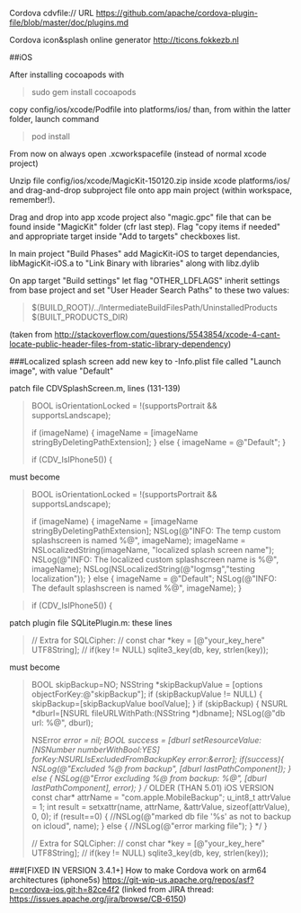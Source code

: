 Cordova cdvfile:// URL
https://github.com/apache/cordova-plugin-file/blob/master/doc/plugins.md

Cordova icon&splash online generator
http://ticons.fokkezb.nl


##iOS

After installing cocoapods with 

>sudo gem install cocoapods

copy config/ios/xcode/Podfile into platforms/ios/ than, from within the latter folder, launch command

>pod install

From now on always open .xcworkspacefile (instead of normal xcode project)

Unzip file config/ios/xcode/MagicKit-150120.zip inside xcode platforms/ios/ and drag-and-drop subproject file onto app main project (within workspace, remember!).

Drag and drop into app xcode project also "magic.gpc" file that can be found inside "MagicKit" folder (cfr last step). Flag "copy items if needed" and appropriate target inside "Add to targets" checkboxes list.

In main project "Build Phases" add MagicKit-iOS to target dependancies, libMagicKit-iOS.a to "Link Binary with libraries" along with libz.dylib

On app target "Build settings" let flag "OTHER_LDFLAGS" inherit settings from base project and set "User Header Search Paths" to these two values:

>$(BUILD_ROOT)/../IntermediateBuildFilesPath/UninstalledProducts
>$(BUILT_PRODUCTS_DIR)

(taken from http://stackoverflow.com/questions/5543854/xcode-4-cant-locate-public-header-files-from-static-library-dependency)


###Localized splash screen
add new key to -Info.plist file called "Launch image", with value "Default"

patch file CDVSplashScreen.m, lines (131-139)

>BOOL isOrientationLocked = !(supportsPortrait && supportsLandscape);
>
>if (imageName) {
>	imageName = [imageName stringByDeletingPathExtension];
>} else {
>	imageName = @"Default";
>}
>
>if (CDV_IsIPhone5()) {

must become

>BOOL isOrientationLocked = !(supportsPortrait && supportsLandscape);
>
>if (imageName) {
>	imageName = [imageName stringByDeletingPathExtension];
>	NSLog(@"INFO: The temp custom splashscreen is named %@", imageName);
>	imageName = NSLocalizedString(imageName, "localized splash screen name");
>	NSLog(@"INFO: The localized custom splashscreen name is %@", imageName);
>	NSLog(NSLocalizedString(@"logmsg","testing localization"));
>} else {
>	imageName = @"Default";
>	NSLog(@"INFO: The default splashscreen is named %@", imageName);
>}

>if (CDV_IsIPhone5()) {


patch plugin file SQLitePlugin.m: these lines

>// Extra for SQLCipher:
>// const char *key = [@"your_key_here" UTF8String];
>// if(key != NULL) sqlite3_key(db, key, strlen(key));

must become 

>BOOL skipBackup=NO;
>NSString *skipBackupValue = [options objectForKey:@"skipBackup"];
>if (skipBackupValue != NULL) {
>  skipBackup=[skipBackupValue boolValue];
>}
>if (skipBackup) {
>  NSURL *dburl=[NSURL fileURLWithPath:(NSString *)dbname];
>  NSLog(@"db url: %@", dburl);
>
>  NSError *error = nil;
>  BOOL success = [dburl setResourceValue:[NSNumber numberWithBool:YES] forKey:NSURLIsExcludedFromBackupKey error:&error];
>  if(success){
>    NSLog(@"Excluded %@ from backup", [dburl lastPathComponent]);
>  } else {
>    NSLog(@"Error excluding %@ from backup: %@", [dburl lastPathComponent], error);
>  }
>  /* OLDER (THAN 5.01) iOS VERSION
>  const char* attrName = "com.apple.MobileBackup";
>  u_int8_t attrValue = 1;
>  int result = setxattr(name, attrName, &attrValue, sizeof(attrValue), 0, 0);
>  if (result==0) {
>    //NSLog(@"marked db file '%s' as not to backup on icloud", name);
>  } else {
>    //NSLog(@"error marking file");
>  }
>  */
>}
>
>// Extra for SQLCipher:
>// const char *key = [@"your_key_here" UTF8String];
>// if(key != NULL) sqlite3_key(db, key, strlen(key));

###[FIXED IN VERSION 3.4.1+] How to make Cordova work on arm64 architectures (iphone5s)
https://git-wip-us.apache.org/repos/asf?p=cordova-ios.git;h=82ce4f2
(linked from JIRA thread: https://issues.apache.org/jira/browse/CB-6150)

